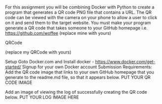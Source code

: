 For this assignment you will be combining Docker with Python to create a program that generates a QR code PNG file that contains a URL. The QR code can be viewed with the camera on your phone to allow a user to click on it and send them to the target website. You must make your program generate a QR code that takes someone to your GitHub homepage i.e. https://github.com/woffee (replace mine with yours)

QRCode

(replace my QRCode with yours)

Setup
Goto Docker.com and Install docker - https://www.docker.com/get-started/
Signup for your own Docker account
Submission Requirements:
Add the QR code image that links to your own GitHub homepage that you generate to the readme.md file, so that it appears below.
PUT YOUR QR CODE IMAGE

Add an image of viewing the log of successfully creating the QR code below.
PUT YOUR LOG IMAGE HERE